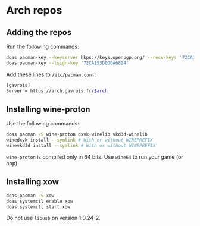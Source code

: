 # Arch repos

## Adding the repos

Run the following commands:

```bash
doas pacman-key --keyserver hkps://keys.openpgp.org/ --recv-keys '72CA153D0D0A6824'
doas pacman-key --lsign-key '72CA153D0D0A6824'
```

Add these lines to `/etc/pacman.conf`:

```bash
[gavrois]
Server = https://arch.gavrois.fr/$arch
```

## Installing wine-proton

Use the following commands:
```bash
doas pacman -S wine-proton dxvk-winelib vkd3d-winelib
winedxvk install --symlink # With or without WINEPREFIX
winevkd3d install --symlink # With or without WINEPREFIX
```

`wine-proton` is compiled only in 64 bits.
Use `wine64` to run your game (or app).

## Installing xow

```bash
doas pacman -S xow
doas systemctl enable xow
doas systemctl start xow
```

Do not use `libusb` on version 1.0.24-2.

